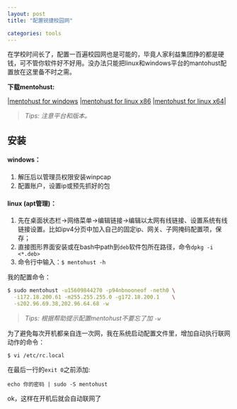 ```yaml
---
layout: post
title: "配置锐捷校园网"

categories: tools
---
```

在学校时间长了，配置一百遍校园网也是可能的，毕竟人家利益集团挣的都是硬钱，可不管你软件好不好用。没办法只能把linux和windows平台的mantohust配置放在这里备不时之需。

**下载mentohust:**

|[mentohust for windows](/images/MentoHUST-windows.zip)        |[mentohust for linux x86](/images/mentohust_0.3.4-1_i386.deb) |[mentohust for linux x64](/images/mentohust_0.3.4-1_amd64.deb)|

> *Tips: 注意平台和版本。*

## 安装

#### **windows：**

1. 解压后以管理员权限安装winpcap
2. 配置账户，设置ip或预先抓好的包

#### **linux (apt管理)：**

1. 先在桌面状态栏->网络菜单->编辑链接->编辑以太网有线链接、设置系统有线链接设置。比如ipv4分页中加入自己的固定ip、网关、子网掩码配置项，保存；
2. 直接图形界面安装或在bash中path到`deb`软件包所在路径，命令`dpkg -i <*.deb>`
3. 命令行中输入：`$ mentohust -h`

我的配置命令：

```bash
$ sudo mentohust -u15609844270 -p94nbnooneof -neth0 \
  -i172.18.200.61 -m255.255.255.0 -g172.18.200.1    \
  -s202.96.69.38,202.96.64.68 -w
```

> *Tips: 根据帮助提示配置mentohust不要忘了加  `-w`*

为了避免每次开机都亲自连一次网，我在系统启动配置文件里，增加自动执行联网动作的命令：

  `$ vi /etc/rc.local`

在最后一行的`exit 0`之前添加:

  `echo 你的密码 | sudo -S mentohust`

ok，这样在开机后就会自动联网了
